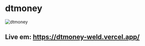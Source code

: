 # dtmoney
![dtmoney](https://user-images.githubusercontent.com/26936266/128253469-0b487061-8c8b-488f-9447-570a63a147a2.png)

## Live em: https://dtmoney-weld.vercel.app/
